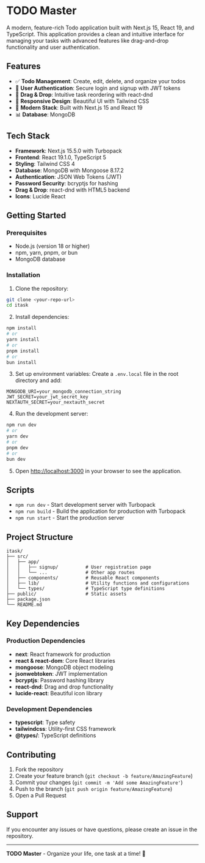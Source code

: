 # TODO Master

A modern, feature-rich Todo application built with Next.js 15, React 19, and TypeScript. This application provides a clean and intuitive interface for managing your tasks with advanced features like drag-and-drop functionality and user authentication.

## Features

- ✅ **Todo Management**: Create, edit, delete, and organize your todos
- 🔐 **User Authentication**: Secure login and signup with JWT tokens
- 🎯 **Drag & Drop**: Intuitive task reordering with react-dnd
- 📱 **Responsive Design**: Beautiful UI with Tailwind CSS
- 🚀 **Modern Stack**: Built with Next.js 15 and React 19
- 📊 **Database**: MongoDB

## Tech Stack

- **Framework**: Next.js 15.5.0 with Turbopack
- **Frontend**: React 19.1.0, TypeScript 5
- **Styling**: Tailwind CSS 4
- **Database**: MongoDB with Mongoose 8.17.2
- **Authentication**: JSON Web Tokens (JWT)
- **Password Security**: bcryptjs for hashing
- **Drag & Drop**: react-dnd with HTML5 backend
- **Icons**: Lucide React

## Getting Started

### Prerequisites

- Node.js (version 18 or higher)
- npm, yarn, pnpm, or bun
- MongoDB database

### Installation

1. Clone the repository:

```bash
git clone <your-repo-url>
cd itask
```

2. Install dependencies:

```bash
npm install
# or
yarn install
# or
pnpm install
# or
bun install
```

3. Set up environment variables:
   Create a `.env.local` file in the root directory and add:

```env
MONGODB_URI=your_mongodb_connection_string
JWT_SECRET=your_jwt_secret_key
NEXTAUTH_SECRET=your_nextauth_secret
```

4. Run the development server:

```bash
npm run dev
# or
yarn dev
# or
pnpm dev
# or
bun dev
```

5. Open [http://localhost:3000](http://localhost:3000) in your browser to see the application.

## Scripts

- `npm run dev` - Start development server with Turbopack
- `npm run build` - Build the application for production with Turbopack
- `npm run start` - Start the production server

## Project Structure

```
itask/
├── src/
│   ├── app/
│   │   ├── signup/          # User registration page
│   │   └── ...              # Other app routes
│   ├── components/          # Reusable React components
│   ├── lib/                 # Utility functions and configurations
│   └── types/               # TypeScript type definitions
├── public/                  # Static assets
├── package.json
└── README.md
```

## Key Dependencies

### Production Dependencies

- **next**: React framework for production
- **react & react-dom**: Core React libraries
- **mongoose**: MongoDB object modeling
- **jsonwebtoken**: JWT implementation
- **bcryptjs**: Password hashing library
- **react-dnd**: Drag and drop functionality
- **lucide-react**: Beautiful icon library

### Development Dependencies

- **typescript**: Type safety
- **tailwindcss**: Utility-first CSS framework
- **@types/**: TypeScript definitions

## Contributing

1. Fork the repository
2. Create your feature branch (`git checkout -b feature/AmazingFeature`)
3. Commit your changes (`git commit -m 'Add some AmazingFeature'`)
4. Push to the branch (`git push origin feature/AmazingFeature`)
5. Open a Pull Request

## Support

If you encounter any issues or have questions, please create an issue in the repository.

---

**TODO Master** - Organize your life, one task at a time! 🚀
